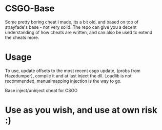 # CSGO-Base
Some pretty boring cheat i made, its a bit old, and based on top of strayfade's base - not very solid.
The repo can give you a decent understanding of how cheats are written, and can also be used to extend the cheats more.

# Usage
To use, update offsets to the most recent csgo update, (probs from Hazedumper), compile it and at last inject the dll.
Loadlib is not recommended, manualmapping injection is the way to go.

Base inject/uninject cheat for CSGO

# Use as you wish, and use at own risk :)
